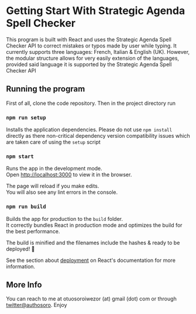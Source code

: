 # Getting Start With Strategic Agenda Spell Checker

This program is built with React and uses the Strategic Agenda Spell Checker API to correct mistakes or typos made by user while typing.
It currently supports three languages: French, Italian & English (UK).
However, the modular structure allows for very easily extension of the languages, provided said language
it is supported by the Strategic Agenda Spell Checker API

## Running the program

First of all, clone the code repository. Then in the project directory run

### `npm run setup`

Installs the application dependencies. Please do not use `npm install` directly as there non-critical dependency version compatibility issues which are taken care of using the `setup` script

### `npm start`

Runs the app in the development mode.\
Open [http://localhost:3000](http://localhost:3000) to view it in the browser.

The page will reload if you make edits.\
You will also see any lint errors in the console.


### `npm run build`

Builds the app for production to the `build` folder.\
It correctly bundles React in production mode and optimizes the build for the best performance.

The build is minified and the filenames include the hashes & ready to be deployed! 🚀

See the section about [deployment](https://facebook.github.io/create-react-app/docs/deployment) on React's documentation for more information.


## More Info

You can reach to me at otuosoroiwezor (at) gmail (dot) com or through [twitter@authosoro](https://twitter.com/@authosoro).
Enjoy
